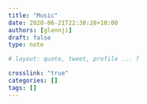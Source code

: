 ```yaml
---
title: "Music"
date: 2020-06-21T22:38:28+10:00
authors: [glennji]
draft: false
type: note

# layout: quote, tweet, profile ... ?

crosslink: "true"
categories: []
tags: []
---
```


